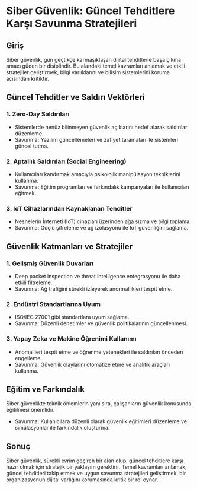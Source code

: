 # Siber Güvenlik: Güncel Tehditlere Karşı Savunma Stratejileri

## Giriş
Siber güvenlik, gün geçtikçe karmaşıklaşan dijital tehditlerle başa çıkma amacı güden bir disiplindir. Bu alandaki temel kavramları anlamak ve etkili stratejiler geliştirmek, bilgi varlıklarını ve bilişim sistemlerini koruma açısından kritiktir.

## Güncel Tehditler ve Saldırı Vektörleri

### 1. **Zero-Day Saldırıları**
   - Sistemlerde henüz bilinmeyen güvenlik açıklarını hedef alarak saldırılar düzenleme.
   - Savunma: Yazılım güncellemeleri ve zafiyet taramaları ile sistemleri güncel tutma.

### 2. **Aptallık Saldırıları (Social Engineering)**
   - Kullanıcıları kandırmak amacıyla psikolojik manipülasyon tekniklerini kullanma.
   - Savunma: Eğitim programları ve farkındalık kampanyaları ile kullanıcıları eğitmek.

### 3. **IoT Cihazlarından Kaynaklanan Tehditler**
   - Nesnelerin İnterneti (IoT) cihazları üzerinden ağa sızma ve bilgi toplama.
   - Savunma: Güçlü şifreleme ve ağ izolasyonu ile IoT güvenliğini sağlama.

## Güvenlik Katmanları ve Stratejiler

### 1. **Gelişmiş Güvenlik Duvarları**
   - Deep packet inspection ve threat intelligence entegrasyonu ile daha etkili filtreleme.
   - Savunma: Ağ trafiğini sürekli izleyerek anormallikleri tespit etme.

### 2. **Endüstri Standartlarına Uyum**
   - ISO/IEC 27001 gibi standartlara uyum sağlama.
   - Savunma: Düzenli denetimler ve güvenlik politikalarının güncellenmesi.

### 3. **Yapay Zeka ve Makine Öğrenimi Kullanımı**
   - Anomalileri tespit etme ve öğrenme yetenekleri ile saldırıları önceden engelleme.
   - Savunma: Güvenlik olaylarını otomatize etme ve analitik araçları kullanma.

## Eğitim ve Farkındalık
Siber güvenlikte teknik önlemlerin yanı sıra, çalışanların güvenlik konusunda eğitilmesi önemlidir.
   - Savunma: Kullanıcılara düzenli olarak güvenlik eğitimleri düzenleme ve simülasyonlar ile farkındalık oluşturma.

## Sonuç
Siber güvenlik, sürekli evrim geçiren bir alan olup, güncel tehditlere karşı hazır olmak için stratejik bir yaklaşım gerektirir. Temel kavramları anlamak, güncel tehditleri takip etmek ve uygun savunma stratejileri geliştirmek, bir organizasyonun dijital varlığını korumasında kritik bir rol oynar.
